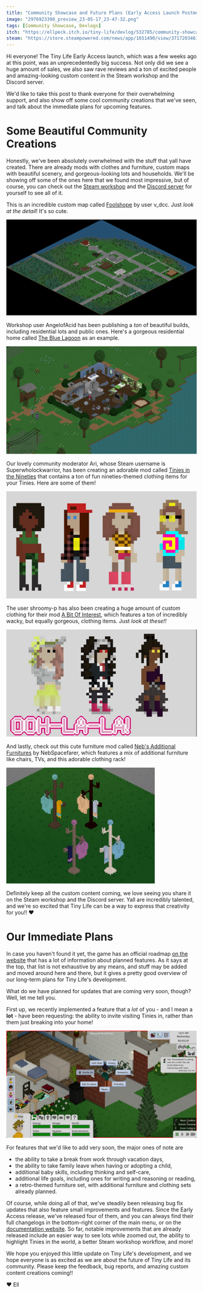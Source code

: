 ```yaml
---
title: "Community Showcase and Future Plans (Early Access Launch Postmortem)"
image: "2976923398_preview_23-05-17_23-47-32.png"
tags: [Community Showcase, Devlogs]
itch: "https://ellpeck.itch.io/tiny-life/devlog/532785/community-showcase-and-future-plans-early-access-launch-postmortem"
steam: "https://store.steampowered.com/news/app/1651490/view/3717203461059432062"
---
```


Hi everyone! The Tiny Life Early Access launch, which was a few weeks ago at this point, was an unprecedentedly big success. Not only did we see a huge amount of sales, we also saw rave reviews and a ton of excited people and amazing-looking custom content in the Steam workshop and the Discord server.

We'd like to take this post to thank everyone for their overwhelming support, and also show off some cool community creations that we've seen, and talk about the immediate plans for upcoming features.

# Some Beautiful Community Creations

Honestly, we've been absolutely overwhelmed with the stuff that yall have created. There are already mods with clothes and furniture, custom maps with beautiful scenery, and gorgeous-looking lots and households. We'll be showing off some of the ones here that we found most impressive, but of course, you can check out the [Steam workshop](https://link.tinylifegame.com/workshop) and the [Discord server](https://link.tinylifegame.com/discordweb) for yourself to see all of it.

This is an incredible custom map called [Foolshope](https://steamcommunity.com/sharedfiles/filedetails/?id=2976923398&searchtext=) by user v_dcc. Just *look at the detail*! It's so cute.

![](2976923398_preview_23-05-17_23-47-32.png)

Workshop user AngelofAcid has been publishing a *ton* of beautiful builds, including residential lots and public ones. Here's a gorgeous residential home called [The Blue Lagoon](https://steamcommunity.com/sharedfiles/filedetails/?id=2972740783&searchtext=) as an example.

![](2972740783_preview_23-05-07_09-15-45.png)

Our lovely community moderator Ari, whose Steam username is Superwholockwarrior, has been creating an adorable mod called [Tinies in the Nineties](https://steamcommunity.com/sharedfiles/filedetails/?id=2973959166&searchtext=) that contains a ton of fun nineties-themed clothing items for your Tinies. Here are some of them!

![](2973959166_preview_90s.png)

The user shroomy-p has also been creating a huge amount of custom clothing for their mod [A Bit Of Interest](https://steamcommunity.com/sharedfiles/filedetails/?id=2971443419&searchtext=), which features a ton of incredibly wacky, but equally gorgeous, clothing items. Just *look at these!!*

![](Untitled.jpg)

And lastly, check out this cute furniture mod called [Neb's Additional Furnitures](https://steamcommunity.com/sharedfiles/filedetails/?id=2974403719&searchtext=) by NebSpacefarer, which features a mix of additional furniture like chairs, TVs, and this adorable clothing rack!

![](2974403719_preview_Screenshot_20230511_140830.png)

Definitely keep all the custom content coming, we love seeing you share it on the Steam workshop and the Discord server. Yall are incredibly talented, and we're so excited that Tiny Life can be a way to express that creativity for you!! ❤️

# Our Immediate Plans

In case you haven't found it yet, the game has an official roadmap [on the website](https://tinylifegame.com/roadmap) that has a lot of information about planned features. As it says at the top, that list is not exhaustive by any means, and stuff may be added and moved around here and there, but it gives a pretty good overview of our long-term plans for Tiny Life's development.

What do we have planned for updates that are coming very soon, though? Well, let me tell you.

First up, we recently implemented a feature that a *lot* of you - and I mean a **lot** - have been requesting: the ability to invite visiting Tinies in, rather than them just breaking into your home!

![](Tiny_Life_mxRuDpAcG2.png)

For features that we'd like to add very soon, the major ones of note are
- the ability to take a break from work through vacation days,
- the ability to take family leave when having or adopting a child,
- additional baby skills, including thinking and self-care,
- additional life goals, including ones for writing and reasoning or reading,
- a retro-themed furniture set, with additional furniture and clothing sets already planned.

Of course, while doing all of that, we've steadily been releasing bug fix updates that also feature small improvements and features. Since the Early Access release, we've released four of them, and you can always find their full changelogs in the bottom-right corner of the main menu, or on the [documentation website](https://docs.tinylifegame.com/Changelog.html). So far, notable improvements that are already released include an easier way to see lots while zoomed out, the ability to highlight Tinies in the world, a better Steam workshop workflow, and more!

We hope you enjoyed this little update on Tiny Life's development, and we hope everyone is as excited as we are about the future of Tiny Life and its community. Please keep the feedback, bug reports, and amazing custom content creations coming!!

❤️ Ell
